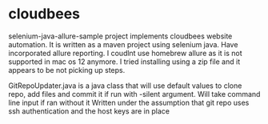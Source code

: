 # cloudbees

selenium-java-allure-sample project implements cloudbees website automation. It is written as a maven project using selenium java. Have incorporated allure reporting. I coudlnt use homebrew allure as it is not supported in mac os 12 anymore. I tried installing using a zip file and it appears to be not picking up steps. 


GitRepoUpdater.java is a java class that will use default values to clone repo, add files and commit it if run with -silent argument. Will take command line input if ran without it
Written under the assumption that git repo uses ssh authentication and the host keys are in place
